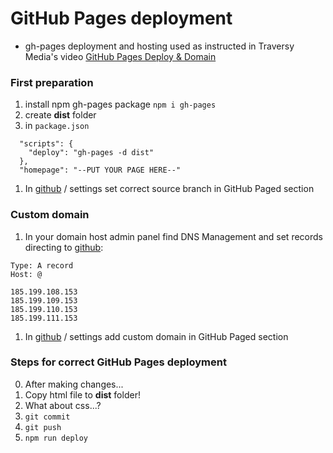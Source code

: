 # GitHub Pages deployment

* gh-pages deployment and hosting used as instructed in Traversy Media's video [GitHub Pages Deploy & Domain](https://www.youtube.com/watch?v=SKXkC4SqtRk&t=731s)

### First preparation

1. install npm gh-pages package `npm i gh-pages`
1. create **dist** folder
1. in `package.json`

```
  "scripts": {
    "deploy": "gh-pages -d dist"
  },
  "homepage": "--PUT YOUR PAGE HERE--"
```
1. In [github](https://github.com) / settings set correct source branch in GitHub Paged section

### Custom domain

1. In your domain host admin panel find DNS Management and set records directing to [github](https://github.com):
```
Type: A record 
Host: @

185.199.108.153
185.199.109.153
185.199.110.153
185.199.111.153
```
1. In [github](https://github.com) / settings add custom domain in GitHub Paged section


### Steps for correct GitHub Pages deployment

0. After making changes...
1. Copy html file to **dist** folder!
1. What about css...?
1. `git commit`
1. `git push`
1. `npm run deploy`

